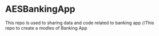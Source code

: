 # AESBankingApp
This repo is used to sharing data and code related to banking app
//This repo to create a modles of Banking App
